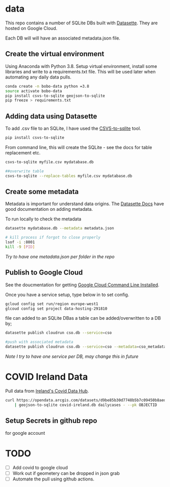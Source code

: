 # data

This repo contains a number of SQLite DBs built with [Datasette](https://github.com/simonw/datasette). They are hosted on
Google Cloud. 

Each DB will will have an associated metadata.json file. 

## Create the virtual environment 

Using Anaconda with Python 3.8. Setup virtual environment, install some libraries and write to a requirements.txt file. 
This will be used later when automating any daily data pulls. 

```bash
conda create -n bobo-data python =3.8
source activate bobo-data
pip install csvs-to-sqlite geojson-to-sqlite
pip freeze > requirements.txt
```


## Adding data using Datasette

To add .csv file to an SQLite, I have used the [CSVS-to-sqlite](https://github.com/simonw/csvs-to-sqlite) tool. 

```bash
pip install csvs-to-sqlite
```
From command line, this will create the SQLite - see the docs for table replacement etc. 
```bash
csvs-to-sqlite myfile.csv mydatabase.db

##overwrite table
csvs-to-sqlite --replace-tables myfile.csv mydatabase.db
```
## Create some metadata
 
Metadata is important for understand data origins. The [Datasette Docs](https://docs.datasette.io/en/stable/metadata.html) have good documentation on adding metadata. 

To run locally to check the metadata

```bash
datasette mydatabase.db --metadata metadata.json

# kill process if forgot to close properly 
lsof -i :8001
kill -9 [PID]
```

*Try to have one metadata.json per folder in the repo*

## Publish to Google Cloud

See the doucmentation for getting [Google Cloud Command Line Installed](https://cloud.google.com/sdk/
).

Once you have a service setup, type below in to set config. 

```bash
gcloud config set run/region europe-west1
glcoud config set project data-hosting-291810
```

file can added to an SQLite DBas a table can be added/overwritten to a DB by; 

```bash
datasette publish cloudrun cso.db --service=cso

#push with associated metadata
datasette publish cloudrun cso.db --service=cso --metadata=cso_metadata.json
```

*Note I try to have one service per DB, may change this in future*


# COVID Ireland Data

Pull data from [Ireland's Covid Data Hub](https://covid19ireland-geohive.hub.arcgis.com/). 

```bash
curl https://opendata.arcgis.com/datasets/d9be85b30d7748b5b7c09450b8aede63_0.geojson \
    | geojson-to-sqlite covid-ireland.db dailycases - --pk OBJECTID
```

## Setup Secrets in github repo 

for google account 



# TODO

- [ ] Add covid to google cloud
- [ ] Work out if geometery can be dropped in json grab
- [ ] Automate the pull using github actions. 